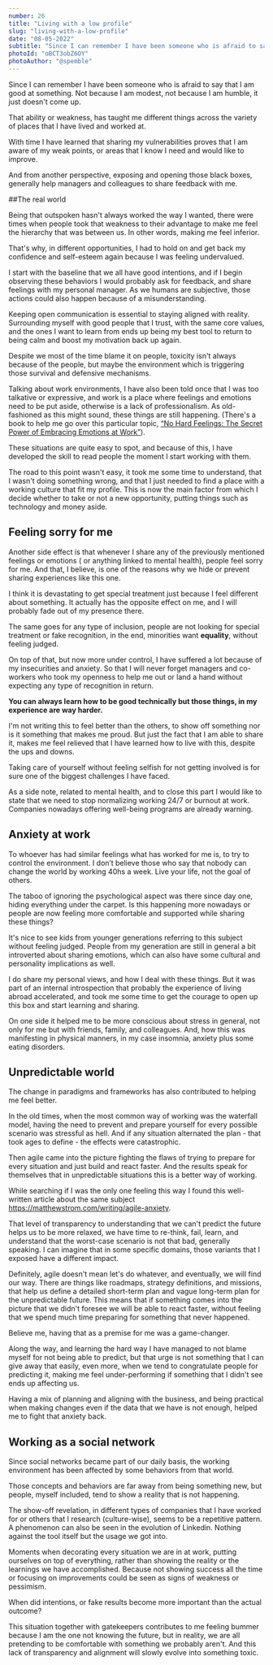 ```yaml
---
number: 26
title: "Living with a low profile"
slug: "living-with-a-low-profile"
date: "08-05-2022"
subtitle: "Since I can remember I have been someone who is afraid to say that I am good at something. Not because I am modest, not because I am humble, it just doesn't come up."
photoId: "oBCT3obZ6OY"
photoAuthor: "@spemble"
--- 
```


Since I can remember I have been someone who is afraid to say that I am good at something. Not because I am modest, not because I am humble, it just doesn't come up.

That ability or weakness, has taught me different things across the variety of places that I have lived and worked at.

With time I have learned that sharing my vulnerabilities proves that I am aware of my weak points, or areas that I know I need and would like to improve.

And from another perspective, exposing and opening those black boxes, generally help managers and colleagues to share feedback with me.

##The real world

Being that outspoken hasn't always worked the way I wanted, there were times when people took that weakness to their advantage to make me feel the hierarchy that was between us. In other words, making me feel inferior.

That's why, in different opportunities, I had to hold on and get back my confidence and self-esteem again because I was feeling undervalued. 

I start with the baseline that we all have good intentions, and if I begin observing these behaviors I would probably ask for feedback, and share feelings with my personal manager. As we humans are subjective, those actions could also happen because of a misunderstanding.

Keeping open communication is essential to staying aligned with reality. Surrounding myself with good people that I trust, with the same core values, and the ones I want to learn from ends up being my best tool to return to being calm and boost my motivation back up again.

Despite we most of the time blame it on people, toxicity isn't always because of the people, but maybe the environment which is triggering those survival and defensive mechanisms.

Talking about work environments, I have also been told once that I was too talkative or expressive, and work is a place where feelings and emotions need to be put aside, otherwise is a lack of professionalism. As old-fashioned as this might sound, these things are still happening.
 (There's a book to help me go over this particular topic, [“No Hard Feelings: The Secret Power of Embracing Emotions at Work”](https://www.goodreads.com/book/show/42734244-no-hard-feelings)).

These situations are quite easy to spot, and because of this, I have developed the skill to read people the moment I start working with them.

The road to this point wasn't easy, it took me some time to understand, that I wasn't doing something wrong, and that I just needed to find a place with a working culture that fit my profile. This is now the main factor from which I decide whether to take or not a new opportunity, putting things such as technology and money aside.

## Feeling sorry for me

Another side effect is that whenever I share any of the previously mentioned feelings or emotions ( or anything linked to mental health), people feel sorry for me. And that, I believe, is one of the reasons why we hide or prevent sharing experiences like this one.

I think it is devastating to get special treatment just because I feel different about something. It actually has the opposite effect on me, and I will probably fade out of my presence there.

The same goes for any type of inclusion, people are not looking for special treatment or fake recognition, in the end, minorities want **equality**, without feeling judged.

On top of that, but now more under control, I have suffered a lot because of my insecurities and anxiety. So that I will never forget managers and co-workers who took my openness to help me out or land a hand without expecting any type of recognition in return.

**You can always learn how to be good technically but those things, in my experience are way harder.**

I'm not writing this to feel better than the others, to show off something nor is it something that makes me proud. But just the fact that I am able to share it, makes me feel relieved that I have learned how to live with this, despite the ups and downs.

Taking care of yourself without feeling selfish for not getting involved is for sure one of the biggest challenges I have faced.

As a side note, related to mental health, and to close this part I would like to state that we need to stop normalizing working 24/7 or burnout at work. Companies nowadays offering well-being programs are already warning. 

## Anxiety at work

To whoever has had similar feelings what has worked for me is, to try to control the environment. I don’t believe those who say that nobody can change the world by working 40hs a week. Live your life, not the goal of others.

The taboo of ignoring the psychological aspect was there since day one, hiding everything under the carpet. Is this happening more nowadays or people are now feeling more comfortable and supported while sharing these things?

It's nice to see kids from younger generations referring to this subject without feeling judged. People from my generation are still in general a bit introverted about sharing emotions, which can also have some cultural and personality implications as well.

I do share my personal views, and how I deal with these things. But it was part of an internal introspection that probably the experience of living abroad accelerated, and took me some time to get the courage to open up this box and start learning and sharing.

On one side it helped me to be more conscious about stress in general, not only for me but with friends, family, and colleagues. And, how this was manifesting in physical manners, in my case insomnia, anxiety plus some eating disorders.

## Unpredictable world

The change in paradigms and frameworks has also contributed to helping me feel better.

In the old times, when the most common way of working was the waterfall model, having the need to prevent and prepare yourself for every possible scenario was stressful as hell. And if any situation alternated the plan - that took ages to define - the effects were catastrophic.

Then agile came into the picture fighting the flaws of trying to prepare for every situation and just build and react faster. And the results speak for themselves that in unpredictable situations this is a better way of working.

While searching if I was the only one feeling this way I found this well-written article about the same subject https://matthewstrom.com/writing/agile-anxiety.

That level of transparency to understanding that we can't predict the future helps us to be more relaxed, we have time to re-think, fail, learn, and understand that the worst-case scenario is not that bad, generally speaking. I can imagine that in some specific domains, those variants that I exposed have a different impact.

Definitely, agile doesn't mean let's do whatever, and eventually, we will find our way. There are things like roadmaps, strategy definitions, and missions, that help us define a detailed short-term plan and vague long-term plan for the unpredictable future. This means that if something comes into the picture that we didn't foresee we will be able to react faster, without feeling that we spend much time preparing for something that never happened.

Believe me, having that as a premise for me was a game-changer.

Along the way, and learning the hard way I have managed to not blame myself for not being able to predict, but that urge is not something that I can give away that easily, even more, when we tend to congratulate people for predicting it, making me feel under-performing if something that I didn't see ends up affecting us.

Having a mix of planning and aligning with the business, and being practical when making changes even if the data that we have is not enough, helped me to fight that anxiety back.

## Working as a social network

Since social networks became part of our daily basis, the working environment has been affected by some behaviors from that world.

Those concepts and behaviors are far away from being something new, but people, myself included, tend to show a reality that is not happening.

The show-off revelation, in different types of companies that I have worked for or others that I research (culture-wise), seems to be a repetitive pattern. A phenomenon can also be seen in the evolution of Linkedin. Nothing against the tool itself but the usage we got into.

Moments when decorating every situation we are in at work, putting ourselves on top of everything, rather than showing the reality or the learnings we have accomplished. Because not showing success all the time or focusing on improvements could be seen as signs of weakness or pessimism.

When did intentions, or fake results become more important than the actual outcome?

This situation together with gatekeepers contributes to me feeling bummer because I am the one not knowing the future, but in reality, we are all pretending to be comfortable with something we probably aren't. And this lack of transparency and alignment will slowly evolve into something toxic.